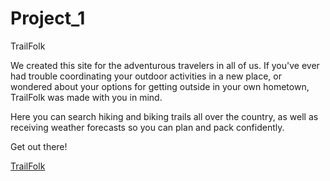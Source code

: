 # Project_1

TrailFolk

We created this site for the adventurous travelers in all of us. If you've ever had trouble coordinating your outdoor activities in a new place, or wondered about your options for getting outside in your own hometown, TrailFolk was made with you in mind. 

Here you can search hiking and biking trails all over the country, as well as receiving weather forecasts so you can plan and pack confidently.

Get out there!

[TrailFolk](https://nancyblue.github.io/Project_1)
